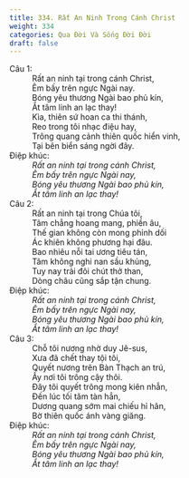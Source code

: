 ```yaml
---
title: 334. Rất An Ninh Trong Cánh Christ
weight: 334
categories: Qua Đời Và Sống Đời Đời
draft: false
---
```

<dl><dt>Câu 1:</dt><dd data-verse="1">Rất an ninh tại trong cánh Christ, <br/>Êm bấy trên ngực Ngài nay. <br/>Bóng yêu thương Ngài bao phủ kín, <br/>Ắt tâm linh an lạc thay! <br/>Kìa, thiên sứ hoan ca thi thánh, <br/>Reo trong tôi nhạc điệu hay, <br/>Trông quang cảnh thiên quốc hiển vinh, <br/>Tại bên biển sáng ngời đây. </dd><dt>Điệp khúc:</dt><dd data-chorus="1"><em>Rất an ninh tại trong cánh Christ, <br/>Êm bấy trên ngực Ngài nay, <br/>Bóng yêu thương Ngài bao phủ kín, <br/>Ắt tâm linh an lạc thay! </em></dd><dt>Câu 2:</dt><dd data-verse="2">Rất an ninh tại trong Chúa tôi, <br/>Tâm chẳng hoang mang, phiền âu, <br/>Thế gian không còn mong phỉnh dối <br/>Ác khiên không phương hại đâu. <br/>Bao nhiêu nỗi tai ương tiêu tán, <br/>Tâm không nghi nan sầu khủng, <br/>Tuy nay trải đôi chút thở than, <br/>Dòng châu cũng sắp tận chung. </dd><dt>Điệp khúc:</dt><dd data-chorus="1"><em>Rất an ninh tại trong cánh Christ, <br/>Êm bấy trên ngực Ngài nay, <br/>Bóng yêu thương Ngài bao phủ kín, <br/>Ắt tâm linh an lạc thay! </em></dd><dt>Câu 3:</dt><dd data-verse="3">Chỗ tôi nương nhờ duy Jê-sus, <br/>Xưa đã chết thay tội tôi, <br/>Quyết nương trên Bàn Thạch an trú, <br/>Ấy nơi tôi trông cậy thôi. <br/>Đây tôi quyết trông mong kiên nhẫn, <br/>Đến lúc tối tăm tàn hẳn, <br/>Dương quang sớm mai chiếu hỉ hân, <br/>Bờ thiên quốc ánh vàng giăng. </dd><dt>Điệp khúc:</dt><dd data-chorus="1"><em>Rất an ninh tại trong cánh Christ, <br/>Êm bấy trên ngực Ngài nay, <br/>Bóng yêu thương Ngài bao phủ kín, <br/>Ắt tâm linh an lạc thay! </em></dd></dl>
